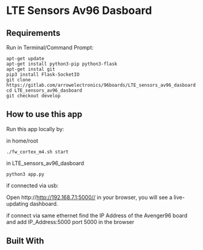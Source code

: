 # LTE Sensors Av96 Dasboard

## Requirements

Run in Terminal/Command Prompt:

```
apt-get update
apt-get install python3-pip python3-flask
apt-get instal git
pip3 install Flask-SocketIO
git clone https://gitlab.com/arrowelectronics/96boards/LTE_sensors_av96_dasboard.git
cd LTE_sensors_av96_dasboard
git checkout develop
```

## How to use this app

Run this app locally by:

in home/root

```
./fw_cortex_m4.sh start
```

in LTE_sensors_av96_dasboard

```
python3 app.py
```

if connected via usb:

Open http://http://192.168.7.1:5000// in your browser, you will see a live-updating dashboard.

if connect via same ethernet find the IP Address of the Avenger96 board and add IP_Address:5000 port 5000 in the browser

## Built With
